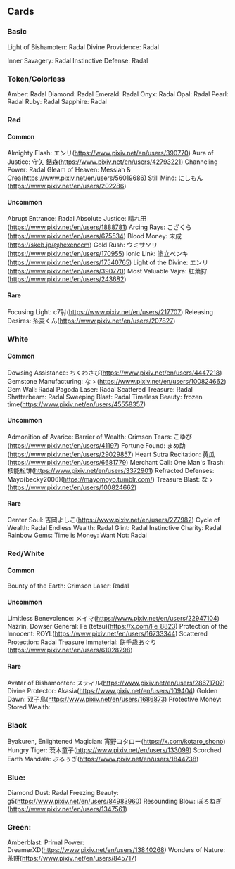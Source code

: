 ﻿## Cards

### Basic

Light of Bishamoten: Radal
Divine Providence: Radal

Inner Savagery: Radal
Instinctive Defense: Radal

### Token/Colorless

Amber: Radal
Diamond: Radal
Emerald: Radal
Onyx: Radal
Opal: Radal
Pearl: Radal
Ruby: Radal
Sapphire: Radal

### Red

#### Common

Almighty Flash: エンリ(https://www.pixiv.net/en/users/390770)
Aura of Justice: 守矢 銛森(https://www.pixiv.net/en/users/42793221)
Channeling Power: Radal
Gleam of Heaven: Messiah & Crea(https://www.pixiv.net/en/users/56019686)
Still Mind: にしもん(https://www.pixiv.net/en/users/202286)

#### Uncommon

Abrupt Entrance: Radal
Absolute Justice: 晴れ田(https://www.pixiv.net/en/users/1888781)
Arcing Rays: こざくら(https://www.pixiv.net/en/users/675534)
Blood Money: 末成(https://skeb.jp/@hexenccm)
Gold Rush: ウミサソリ(https://www.pixiv.net/en/users/170955)
Ionic Link: 塗立ペンキ(https://www.pixiv.net/en/users/17540765)
Light of the Divine: エンリ(https://www.pixiv.net/en/users/390770)
Most Valuable Vajra: 紅葉狩(https://www.pixiv.net/en/users/243682)

#### Rare

Focusing Light: c7肘(https://www.pixiv.net/en/users/217707)
Releasing Desires: 糸麦くん(https://www.pixiv.net/en/users/207827)

### White

#### Common

Dowsing Assistance: ちくわさび(https://www.pixiv.net/en/users/4447218)
Gemstone Manufacturing: なゝ(https://www.pixiv.net/en/users/100824662)
Gem Wall: Radal
Pagoda Laser: Radal
Scattered Treasure: Radal
Shatterbeam: Radal
Sweeping Blast: Radal
Timeless Beauty: frozen time(https://www.pixiv.net/en/users/45558357)

#### Uncommon

Admonition of Avarice:
Barrier of Wealth:
Crimson Tears: こゆび(https://www.pixiv.net/en/users/41197)
Fortune Found: まめ助(https://www.pixiv.net/en/users/29029857)
Heart Sutra Recitation: 黄瓜(https://www.pixiv.net/en/users/6681779)
Merchant Call:
One Man's Trash: 核能松饼(https://www.pixiv.net/en/users/3372901)
Refracted Defenses: Mayo(becky2006)(https://mayomoyo.tumblr.com/)
Treasure Blast: なゝ(https://www.pixiv.net/en/users/100824662)

#### Rare

Center Soul: 吉岡よしこ(https://www.pixiv.net/en/users/277982)
Cycle of Wealth: Radal
Endless Wealth: Radal
Glint: Radal
Instinctive Charity: Radal
Rainbow Gems:
Time is Money:
Want Not: Radal

### Red/White

#### Common

Bounty of the Earth:
Crimson Laser: Radal

#### Uncommon

Limitless Benevolence: メイマ(https://www.pixiv.net/en/users/22947104)
Nazrin, Dowser General: Fe (tetsu)(https://x.com/Fe_8823)
Protection of the Innocent: ROYL(https://www.pixiv.net/en/users/16733344)
Scattered Protection: Radal
Treasure Immaterial: 餅千歳あぐり(https://www.pixiv.net/en/users/61028298)

#### Rare

Avatar of Bishamonten: スティル(https://www.pixiv.net/en/users/28671707)
Divine Protector: Akasia(https://www.pixiv.net/en/users/109404)
Golden Dawn: 双子島(https://www.pixiv.net/en/users/1686873)
Protective Money:
Stored Wealth:

### Black

Byakuren, Enlightened Magician: 宵野コタロー(https://x.com/kotaro_shono)
Hungry Tiger: 茨木童子(https://www.pixiv.net/en/users/133099)
Scorched Earth Mandala: ぶるぅぎ(https://www.pixiv.net/en/users/1844738)

### Blue:

Diamond Dust: Radal
Freezing Beauty: g5(https://www.pixiv.net/en/users/84983960)
Resounding Blow: ぽろねぎ(https://www.pixiv.net/en/users/1347561)

### Green:

Amberblast:
Primal Power: DreamerXD(https://www.pixiv.net/en/users/13840268)
Wonders of Nature: 茶餅(https://www.pixiv.net/en/users/845717)